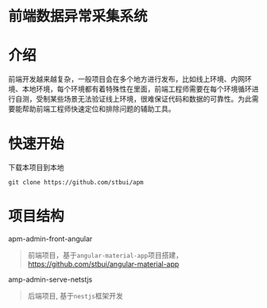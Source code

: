 前端数据异常采集系统
================

# 介绍
前端开发越来越复杂，一般项目会在多个地方进行发布，比如线上环境、内网环境、本地环境，每个环境都有着特殊性在里面，前端工程师需要在每个环境循环进行自测，受制某些场景无法验证线上环境，很难保证代码和数据的可靠性。为此需要能帮助前端工程师快速定位和排除问题的辅助工具。


# 快速开始

下载本项目到本地
```
git clone https://github.com/stbui/apm
```

# 项目结构
apm-admin-front-angular
> 前端项目，基于`angular-material-app`项目搭建，https://github.com/stbui/angular-material-app

amp-admin-serve-netstjs
> 后端项目, 基于`nestjs`框架开发

